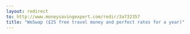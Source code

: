 ```yaml
---
layout: redirect
to: http://www.moneysavingexpert.com/redir/3a732357
title: "WeSwap (£25 free travel money and perfect rates for a year)"
---
```

